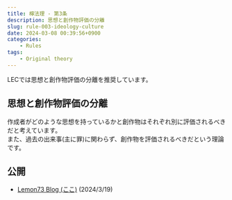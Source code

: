 ```yaml
---
title: 檸法理 - 第3条
description: 思想と創作物評価の分離
slug: rule-003-ideology-culture
date: 2024-03-08 00:39:56+0900
categories:
    - Rules
tags:
    - Original theory
---
```


LECでは思想と創作物評価の分離を推奨しています。

## 思想と創作物評価の分離
作成者がどのような思想を持っているかと創作物はそれぞれ別に評価されるべきだと考えています。<br />
また、過去の出来事(主に罪)に関わらず、創作物を評価されるべきだという理論です。

## 公開
- [Lemon73 Blog (ここ)](./) (2024/3/19)
